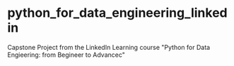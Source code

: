 # python_for_data_engineering_linkedin
Capstone Project from the LinkedIn Learning course "Python for Data Engieering: from Begineer to Advancec"
